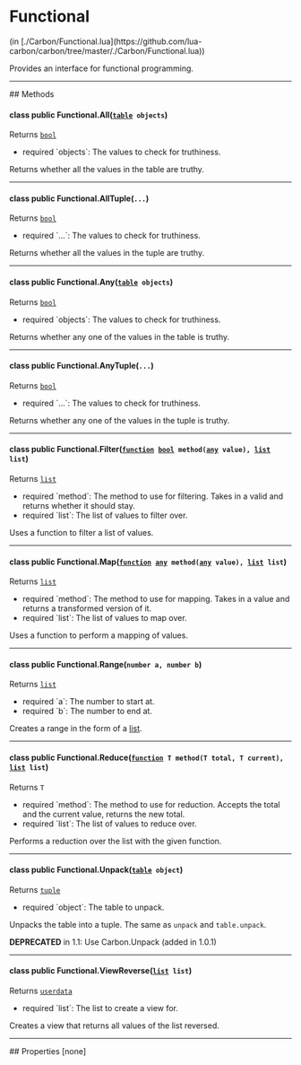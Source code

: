 <link href="../../style.css" rel="stylesheet" type="text/css"/>
<h1 class="class-title">Functional</h1>
<span class="file-link">(in [./Carbon/Functional.lua](https://github.com/lua-carbon/carbon/tree/master/./Carbon/Functional.lua))</span><br/>

Provides an interface for functional programming.


<hr />
## Methods
<h4 class="method-name"><span class="doc-scope doc-class">class</span> <span class="doc-visibility doc-public">public</span> Functional.All(<code><a href="Types#table">table</a> objects</code>)</h4>
<p class="method-returns bold">Returns <code><a href="Types#bool">bool</a></code></p>
<ul class="doc-arg-list">
<li><span class="doc-arg-level doc-required">required</span>  `objects`: The values to check for truthiness.</li>
</ul>

Returns whether all the values in the table are truthy.
<hr/>
<h4 class="method-name"><span class="doc-scope doc-class">class</span> <span class="doc-visibility doc-public">public</span> Functional.AllTuple(<code>...</code>)</h4>
<p class="method-returns bold">Returns <code><a href="Types#bool">bool</a></code></p>
<ul class="doc-arg-list">
<li><span class="doc-arg-level doc-required">required</span>  `...`: The values to check for truthiness.</li>
</ul>

Returns whether all the values in the tuple are truthy.
<hr/>
<h4 class="method-name"><span class="doc-scope doc-class">class</span> <span class="doc-visibility doc-public">public</span> Functional.Any(<code><a href="Types#table">table</a> objects</code>)</h4>
<p class="method-returns bold">Returns <code><a href="Types#bool">bool</a></code></p>
<ul class="doc-arg-list">
<li><span class="doc-arg-level doc-required">required</span>  `objects`: The values to check for truthiness.</li>
</ul>

Returns whether any one of the values in the table is truthy.
<hr/>
<h4 class="method-name"><span class="doc-scope doc-class">class</span> <span class="doc-visibility doc-public">public</span> Functional.AnyTuple(<code>...</code>)</h4>
<p class="method-returns bold">Returns <code><a href="Types#bool">bool</a></code></p>
<ul class="doc-arg-list">
<li><span class="doc-arg-level doc-required">required</span>  `...`: The values to check for truthiness.</li>
</ul>

Returns whether any one of the values in the tuple is truthy.
<hr/>
<h4 class="method-name"><span class="doc-scope doc-class">class</span> <span class="doc-visibility doc-public">public</span> Functional.Filter(<code><a href="Types#function">function</a> <a href="Types#bool">bool</a> method(<a href="Types#any">any</a> value), <a href="Types#list">list</a> list</code>)</h4>
<p class="method-returns bold">Returns <code><a href="Types#list">list</a></code></p>
<ul class="doc-arg-list">
<li><span class="doc-arg-level doc-required">required</span>  `method`: The method to use for filtering. Takes in a valid and returns whether it should stay.</li>
<li><span class="doc-arg-level doc-required">required</span>  `list`: The list of values to filter over.</li>
</ul>

Uses a function to filter a list of values.
<hr/>
<h4 class="method-name"><span class="doc-scope doc-class">class</span> <span class="doc-visibility doc-public">public</span> Functional.Map(<code><a href="Types#function">function</a> <a href="Types#any">any</a> method(<a href="Types#any">any</a> value), <a href="Types#list">list</a> list</code>)</h4>
<p class="method-returns bold">Returns <code><a href="Types#list">list</a></code></p>
<ul class="doc-arg-list">
<li><span class="doc-arg-level doc-required">required</span>  `method`: The method to use for mapping. Takes in a value and returns a transformed version of it.</li>
<li><span class="doc-arg-level doc-required">required</span>  `list`: The list of values to map over.</li>
</ul>

Uses a function to perform a mapping of values.
<hr/>
<h4 class="method-name"><span class="doc-scope doc-class">class</span> <span class="doc-visibility doc-public">public</span> Functional.Range(<code>number a, number b</code>)</h4>
<p class="method-returns bold">Returns <code><a href="Types#list">list</a></code></p>
<ul class="doc-arg-list">
<li><span class="doc-arg-level doc-required">required</span>  `a`: The number to start at.</li>
<li><span class="doc-arg-level doc-required">required</span>  `b`: The number to end at.</li>
</ul>

Creates a range in the form of a <a href="Types#list">list</a>.
<hr/>
<h4 class="method-name"><span class="doc-scope doc-class">class</span> <span class="doc-visibility doc-public">public</span> Functional.Reduce(<code><a href="Types#function">function</a> T method(T total, T current), <a href="Types#list">list</a> list</code>)</h4>
<p class="method-returns bold">Returns <code>T</code></p>
<ul class="doc-arg-list">
<li><span class="doc-arg-level doc-required">required</span>  `method`: The method to use for reduction. Accepts the total and the current value, returns the new total.</li>
<li><span class="doc-arg-level doc-required">required</span>  `list`: The list of values to reduce over.</li>
</ul>

Performs a reduction over the list with the given function.
<hr/>
<h4 class="method-name"><span class="doc-scope doc-class">class</span> <span class="doc-visibility doc-public">public</span> Functional.Unpack(<code><a href="Types#table">table</a> object</code>)</h4>
<p class="method-returns bold">Returns <code><a href="Types#tuple">tuple</a></code></p>
<ul class="doc-arg-list">
<li><span class="doc-arg-level doc-required">required</span>  `object`: The table to unpack.</li>
</ul>

Unpacks the table into a tuple. The same as <code>unpack</code> and <code>table.unpack</code>.

**DEPRECATED** in 1.1: Use Carbon.Unpack (added in 1.0.1)
<hr/>
<h4 class="method-name"><span class="doc-scope doc-class">class</span> <span class="doc-visibility doc-public">public</span> Functional.ViewReverse(<code><a href="Types#list">list</a> list</code>)</h4>
<p class="method-returns bold">Returns <code><a href="Types#userdata">userdata</a></code></p>
<ul class="doc-arg-list">
<li><span class="doc-arg-level doc-required">required</span>  `list`: The list to create a view for.</li>
</ul>

Creates a view that returns all values of the list reversed.

<hr />
## Properties
[none]
